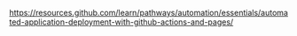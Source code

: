 https://resources.github.com/learn/pathways/automation/essentials/automated-application-deployment-with-github-actions-and-pages/
